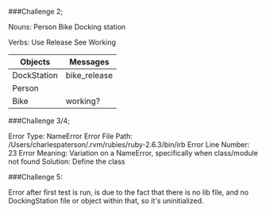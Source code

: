 ###Challenge 2;

Nouns:
Person
Bike
Docking station

Verbs:
Use
Release
See
Working

**Objects** | **Messages**
--- | ---
DockStation | bike_release
Person |
Bike | working?

###Challenge 3/4;

Error Type: NameError
Error File Path: /Users/charlespaterson/.rvm/rubies/ruby-2.6.3/bin/irb
Error Line Number: 23
Error Meaning: Variation on a NameError, specifically when class/module not found
Solution: Define the class

###Challenge 5:

Error after first test is run, is due to the fact that there is no lib file, and no DockingStation file or object within that, so it's uninitialized.
